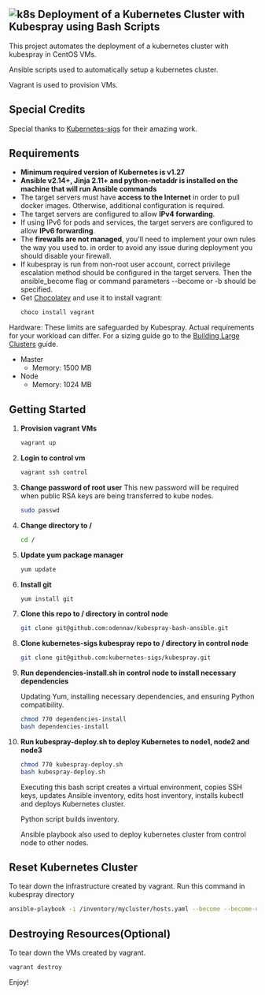 ## ![k8s](https://github.com/odennav/terraform-k8s-aws_ec2/blob/main/icons-k8s-color/icons8-kubernetes-48.png)  Deployment of a Kubernetes Cluster with Kubespray using Bash Scripts   

This project automates the deployment of a kubernetes cluster with kubespray in CentOS VMs.

Ansible scripts used to automatically setup a kubernetes cluster.

Vagrant is used to provision VMs.

## Special Credits

Special thanks to [Kubernetes-sigs](https://https://github.com/kubernetes-sigs) for their amazing work.


## Requirements

- **Minimum required version of Kubernetes is v1.27**
- **Ansible v2.14+, Jinja 2.11+ and python-netaddr is installed on the machine that will run Ansible commands**
- The target servers must have **access to the Internet** in order to pull docker images. Otherwise, additional configuration is required.
- The target servers are configured to allow **IPv4 forwarding**.
- If using IPv6 for pods and services, the target servers are configured to allow **IPv6 forwarding**.
- The **firewalls are not managed**, you'll need to implement your own rules the way you used to.
    in order to avoid any issue during deployment you should disable your firewall.
- If kubespray is run from non-root user account, correct privilege escalation method
    should be configured in the target servers. Then the ansible_become flag
    or command parameters --become or -b should be specified.
- Get [Chocolatey](https://chocolatey.org/install) and use it to install vagrant:
  ```bash
  choco install vagrant
  ```

Hardware:
These limits are safeguarded by Kubespray. Actual requirements for your workload can differ. For a sizing guide go to the [Building Large Clusters](https://kubernetes.io/docs/setup/cluster-large/#size-of-master-and-master-components) guide.

- Master
  - Memory: 1500 MB
- Node
  - Memory: 1024 MB


## Getting Started
1. **Provision vagrant VMs**
   ```bash
   vagrant up
   ```

2. **Login to control vm**
   ```bash
   vagrant ssh control
   ```

3. **Change password of root user**
   This new password will be required when public RSA keys are being transferred to kube nodes.
   ```bash
   sudo passwd
   ```

4. **Change directory to /**
   ```bash
   cd /
   ```

5. **Update yum package manager**
   ```bash
   yum update
   ```

6. **Install git**
   ```bash
   yum install git
   ```

7. **Clone this repo to / directory in control node**
   ```bash
   git clone git@github.com:odennav/kubespray-bash-ansible.git
   ```

8. **Clone kubernetes-sigs kubespray repo to / directory in control node**
   ```bash
   git clone git@github.com:kubernetes-sigs/kubespray.git
   ```

9. **Run dependencies-install.sh in control node to install necessary dependencies**

   Updating Yum, installing necessary dependencies, and ensuring Python compatibility.
   ```bash
   chmod 770 dependencies-install
   bash dependencies-install
   ```
   

10. **Run kubespray-deploy.sh to deploy Kubernetes to node1, node2 and node3**
   
    ```bash
    chmod 770 kubespray-deploy.sh
    bash kubespray-deploy.sh
    ```
    Executing this bash script creates a virtual environment, copies SSH keys, updates Ansible inventory, edits host inventory, installs kubectl and deploys Kubernetes cluster.
   
    Python script  builds inventory.
   
    Ansible playbook also used to deploy kubernetes cluster from control node to other nodes.


## Reset Kubernetes Cluster
To tear down the infrastructure created by vagrant.
Run this command in kubespray directory
  ```bash
  ansible-playbook -i /inventory/mycluster/hosts.yaml --become --become-user=root  reset.yml
  ```
## Destroying Resources(Optional)
To tear down the VMs created by vagrant.
  ```bash
  vagrant destroy
  ```


Enjoy!
